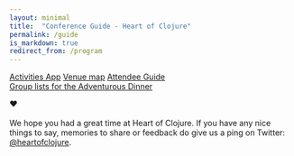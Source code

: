 ```yaml
---
layout: minimal
title:  "Conference Guide - Heart of Clojure"
permalink: /guide
is_markdown: true
redirect_from: /program
---
```


<div class="tc pa4">
<a class="mb2 dib pv2 ph3 br2 bg-translucent-pink-05 hover-bg-pink-t60 bg-animate white b pointer link" href="https://activities.heartofclojure.eu/">Activities App</a>
<a class="mb2 dib pv2 ph3 br2 bg-translucent-pink-05 hover-bg-pink-t60 bg-animate white b pointer link" href="venue_layout.pdf">Venue map</a>
<a class="mb2 dib pv2 ph3 br2 bg-translucent-pink-05 hover-bg-pink-t60 bg-animate white b pointer link" href="https://github.com/heartofclojure/heartofclojure/wiki/Attendee-Guide">Attendee Guide</a>
</div>

<div class="mw7 pa3 center lh-copy f4 mb6">
<a href="/adventurous-dinner">
Group lists for the Adventurous Dinner
</a>

<div class="mw7 pa3 center lh-copy f4 mb6">
<div id="hoc-schedule">
</div>
</div>

<div class="mw7 center f3 lh-copy ph3 mb6 tc">
<p>
❤️
<br>
<br>
We hope you had a great time at Heart of Clojure. If you have any nice things to say, memories to share or feedback do give us a ping on Twitter: <a class="hoc-link" href="https://twitter.com/heartofclojure">@heartofclojure</a>.
</p>



<script src="https://unpkg.com/unfetch/polyfill"></script>
<script>var hoc_speaker_data = {{site.data.speakers | jsonify}}</script>
<script src="js/hoc-schedule.js" type="text/javascript"></script>

